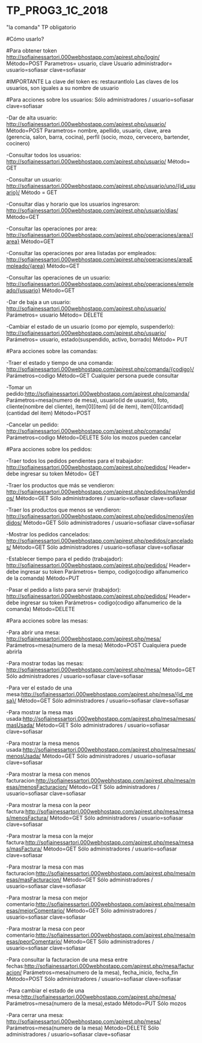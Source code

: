 # TP_PROG3_1C_2018
"la comanda" TP obligatorio

#Cómo usarlo?

#Para obtener token
http://sofiainessartori.000webhostapp.com/apirest.php/login/
Método=POST
Parametros= usuario, clave
Usuario administrador= usuario=sofiasar clave=sofiasar

#IMPORTANTE
La clave del token es: restaurantlolo
Las claves de los usuarios, son iguales a su nombre de usuario

#Para acciones sobre los usuarios:
Sólo administradores / usuario=sofiasar clave=sofiasar

-Dar de alta usuario: http://sofiainessartori.000webhostapp.com/apirest.php/usuario/
Método=POST
Parametros= nombre, apellido, usuario, clave, area (gerencia, salon, barra, cocina), perfil (socio, mozo, cervecero, bartender, cocinero)

-Consultar todos los usuarios: http://sofiainessartori.000webhostapp.com/apirest.php/usuario/
Método= GET

-Consultar un usuario: http://sofiainessartori.000webhostapp.com/apirest.php/usuario/uno/{id_usuario}/
Método = GET

-Consultar días y horario que los usuarios ingresaron: http://sofiainessartori.000webhostapp.com/apirest.php/usuario/dias/
Método=GET

-Consultar las operaciones por area: http://sofiainessartori.000webhostapp.com/apirest.php/operaciones/area/{area}
Método=GET

-Consultar las operaciones por area listadas por empleados: http://sofiainessartori.000webhostapp.com/apirest.php/operaciones/areaEmpleado/{area}
Método=GET

-Consultar las operaciones de un usuario: http://sofiainessartori.000webhostapp.com/apirest.php/operaciones/empleado/{usuario}
Método=GET

-Dar de baja a un usuario: http://sofiainessartori.000webhostapp.com/apirest.php/usuario/
Parámetros= usuario
Método= DELETE

-Cambiar el estado de un usuario (como por ejemplo, suspenderlo): http://sofiainessartori.000webhostapp.com/apirest.php/usuario/
Parámetros= usuario, estado(suspendido, activo, borrado)
Método= PUT

#Para acciones sobre las comandas:

-Traer el estado y tiempo de una comanda: http://sofiainessartori.000webhostapp.com/apirest.php/comanda/{codigo}/
Parámetros=codigo
Método=GET
Cualquier persona puede consultar

-Tomar un pedido:http://sofiainessartori.000webhostapp.com/apirest.php/comanda/
Parámetros=mesa(numero de mesa), usuario(id de usuario), foto, cliente(nombre del cliente), item[0][item] (id de item), item[0][cantidad] (cantidad del item)
Método=POST

-Cancelar un pedido: http://sofiainessartori.000webhostapp.com/apirest.php/comanda/
Parámetros=codigo
Método=DELETE
Sólo los mozos pueden cancelar

#Para acciones sobre los pedidos:

-Traer todos los pedidos pendientes para el trabajador: http://sofiainessartori.000webhostapp.com/apirest.php/pedidos/
Header= debe ingresar su token
Método= GET 

-Traer los productos que más se vendieron: http://sofiainessartori.000webhostapp.com/apirest.php/pedidos/masVendidos/
Método=GET
Sólo administradores / usuario=sofiasar clave=sofiasar

-Traer los productos que menos se vendieron: http://sofiainessartori.000webhostapp.com/apirest.php/pedidos/menosVendidos/
Método=GET
Sólo administradores / usuario=sofiasar clave=sofiasar

-Mostrar los pedidos cancelados: http://sofiainessartori.000webhostapp.com/apirest.php/pedidos/cancelados/
Método=GET
Sólo administradores / usuario=sofiasar clave=sofiasar

-Establecer tiempo para el pedido (trabajador): http://sofiainessartori.000webhostapp.com/apirest.php/pedidos/
Header= debe ingresar su token
Parámetros= tiempo, codigo(codigo alfanumerico de la comanda)
Método=PUT

-Pasar el pedido a listo para servir (trabajdor): http://sofiainessartori.000webhostapp.com/apirest.php/pedidos/
Header= debe ingresar su token
Parámetros= codigo(codigo alfanumerico de la comanda)
Método=DELETE

#Para acciones sobre las mesas:

-Para abrir una mesa: http://sofiainessartori.000webhostapp.com/apirest.php/mesa/
Parámetros=mesa(numero de la mesa)
Método=POST
Cualquiera puede abrirla

-Para mostrar todas las mesas: http://sofiainessartori.000webhostapp.com/apirest.php/mesa/
Método=GET
Sólo administradores / usuario=sofiasar clave=sofiasar

-Para ver el estado de una mesa:http://sofiainessartori.000webhostapp.com/apirest.php/mesa/{id_mesa}/
Método=GET
Sólo administradores / usuario=sofiasar clave=sofiasar

-Para mostrar la mesa mas usada:http://sofiainessartori.000webhostapp.com/apirest.php/mesa/mesas/masUsada/
Método=GET
Sólo administradores / usuario=sofiasar clave=sofiasar

-Para mostrar la mesa menos usada:http://sofiainessartori.000webhostapp.com/apirest.php/mesa/mesas/menosUsada/
Método=GET
Sólo administradores / usuario=sofiasar clave=sofiasar

-Para mostrar la mesa con menos facturacion:http://sofiainessartori.000webhostapp.com/apirest.php/mesa/mesas/menosFacturacion/
Método=GET
Sólo administradores / usuario=sofiasar clave=sofiasar

-Para mostrar la mesa con la peor factura:http://sofiainessartori.000webhostapp.com/apirest.php/mesa/mesas/menosFactura/
Método=GET
Sólo administradores / usuario=sofiasar clave=sofiasar

-Para mostrar la mesa con la mejor factura:http://sofiainessartori.000webhostapp.com/apirest.php/mesa/mesas/masFactura/
Método=GET
Sólo administradores / usuario=sofiasar clave=sofiasar

-Para mostrar la mesa con mas facturacion:http://sofiainessartori.000webhostapp.com/apirest.php/mesa/mesas/masFacturacion/
Método=GET
Sólo administradores / usuario=sofiasar clave=sofiasar

-Para mostrar la mesa con mejor comentario:http://sofiainessartori.000webhostapp.com/apirest.php/mesa/mesas/mejorComentario/
Método=GET
Sólo administradores / usuario=sofiasar clave=sofiasar

-Para mostrar la mesa con peor comentario:http://sofiainessartori.000webhostapp.com/apirest.php/mesa/mesas/peorComentario/
Método=GET
Sólo administradores / usuario=sofiasar clave=sofiasar

-Para consultar la facturacion de una mesa entre fechas:http://sofiainessartori.000webhostapp.com/apirest.php/mesa/facturacion/
Parámetros=mesa(numero de la mesa), fecha_inicio, fecha_fin
Método=POST
Sólo administradores / usuario=sofiasar clave=sofiasar

-Para cambiar el estado de una mesa:http://sofiainessartori.000webhostapp.com/apirest.php/mesa/
Parámetros=mesa(numero de la mesa),estado
Método=PUT
Sólo mozos 

-Para cerrar una mesa: http://sofiainessartori.000webhostapp.com/apirest.php/mesa/
Parámetros=mesa(numero de la mesa)
Método=DELETE
Sólo administradores / usuario=sofiasar clave=sofiasar
